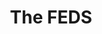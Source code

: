 ---
pid: llg163
title: The FEDS
location_transcription: City Hall
coordinates: "[-75.16490579698, 39.952903442025]"
zipcode: '19038'
gen_neighborhood: 
neighborhood: Glenside
outside_phl: 'Glenside PA '
age: '17'
age_range: 13-19
instagram: 
image_file_name: llg_163.jpg
proposal_transcription: |-
  Markelle Fultz  Joel Embiid  Dariosaric . Ben Simmons
    Sam Hinkie Standing infront

  Lifesized Whitemarble
topic: Sports
topic_summary: 0, 0
type: Sculpture Statue
keywords_other: 76ers, basketball, the process, trust the process
credit: 'PeterGard #TrusttheProcess #Raisethe CAT'
image_labels: 
twitter: 
facebook: 
permalink: "/monuments/llg163/"
layout: item-page
---
